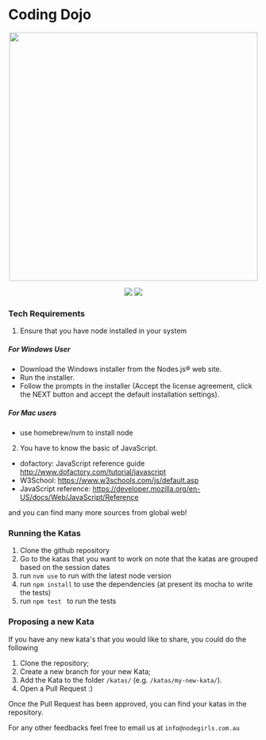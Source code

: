 # Coding Dojo

<p align="center">
  <img src="http://nodegirls.io/images/ng-logo.svg" width="500">
</p>

<p align="center">
  <a href="http://nodegirls-au.slack.com/messages/sydney-dojo-sessions/"><img src="https://img.shields.io/badge/slack.com-nodegirls--au-green.svg"></a>
  <a href="https://www.meetup.com/en-AU/Node-Girls-Sydney/"><img src="https://img.shields.io/badge/%F0%9D%93%B6%20meetup.com-Node--Girls--Sydney-red.svg"></a>
</p>

### Tech Requirements 
1. Ensure that you have node installed in your system 
  ##### For Windows User 
  - Download the Windows installer from the Nodes.js® web site.
  - Run the installer.
  - Follow the prompts in the installer (Accept the license agreement, click the NEXT button and accept the default installation settings).
  ##### For Mac users
  - use homebrew/nvm to install node 
2. You have to know the basic of JavaScript. 
  - dofactory: JavaScript reference guide http://www.dofactory.com/tutorial/javascript
  - W3School: https://www.w3schools.com/js/default.asp
  - JavaScript reference: https://developer.mozilla.org/en-US/docs/Web/JavaScript/Reference
  
  and you can find many more sources from global web!

### Running the Katas
1. Clone the github repository 
2. Go to the katas that you want to work on
note that the katas are grouped based on the session dates 
3. run `nvm use` to run with the latest node version 
4. run `npm install` to use the dependencies (at present its mocha to write the tests)
5. run `npm test ` to run the tests

### Proposing a new Kata
If you have any new kata's that you would like to share, you could do the following 
1. Clone the repository;
2. Create a new branch for your new Kata;
3. Add the Kata to the folder `/katas/` (e.g. `/katas/my-new-kata/`).
4. Open a Pull Request :)

Once the Pull Request has been approved, you can find your katas in the repository. 


For any other feedbacks feel free to email us at `info@nodegirls.com.au`
